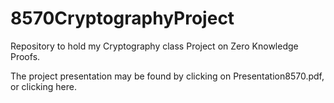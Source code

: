 # 8570CryptographyProject

Repository to hold my Cryptography class Project on Zero Knowledge Proofs.

The project presentation may be found by clicking on Presentation8570.pdf, or clicking here. 
